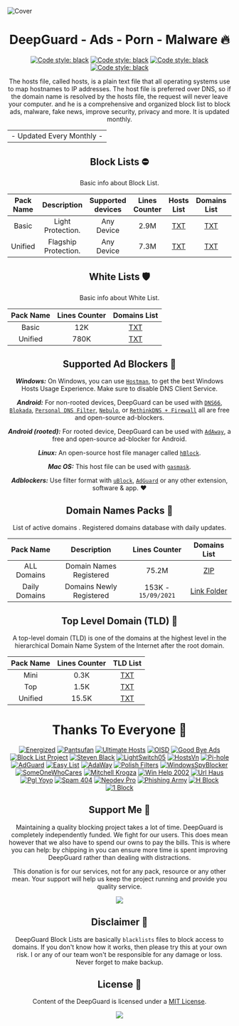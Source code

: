 ![Cover](https://github.com/VenexGit/block/raw/master/68747470733a2f2f656e657267697a65642e70726f2f617373-svg%20(1).png)

<div align="center">
  <h1> DeepGuard - Ads - Porn - Malware 🔥</h1>
</div>
 <div align="center">
  
 <a href="https://github.com/VenexGit/DeepGuard"><img alt="Code style: black" src="https://img.shields.io/badge/Version-1.1-blue.svg"></a>
<a href="https://github.com/VenexGit/DeepGuard"><img alt="Code style: black" src="https://img.shields.io/badge/Update-Sep 25, 2021-orange.svg"></a>
<a href="https://github.com/VenexGit/DeepGuard"><img alt="Code style: black" src="https://img.shields.io/badge/Status-Officiel-scarlet.svg"></a>
<a href="https://github.com/VenexGit/DeepGuard/blob/main/LICENSE"><img alt="Code style: black" src="https://img.shields.io/badge/License-MIT-red.svg"></a>
  
The hosts file, called hosts, is a plain text file that all operating systems use to map hostnames to IP addresses. The host file is preferred over DNS, so if the domain name is resolved by the hosts file, the request will never leave your computer. and he is a comprehensive and organized block list to block ads, malware, fake news, improve security, privacy and more. It is updated monthly.

<table>
<tr>
<td>
 - Updated Every Monthly -
</td>
</tr>
</table>

##  Block Lists ​⛔️

Basic info about Block List.

| Pack Name | Description | Supported devices | Lines Counter | Hosts List | Domains List | Module Mgisk | 
|:---------:|:-----------:|:-----------------:|:-------------:|:----------:|:-----------:|:------------:|
Basic | Light Protection. | Any Device | 2.9M | [TXT](https://github.com/VenexGit/DeepGuard/releases/download/Hosts/Basic.txt)  | [TXT](https://github.com/VenexGit/DeepGuard/releases/download/Domains/Basic.txt) |[ZIP](https://github.com/VenexGit/DeepGuard/releases/download/Magisk/Basic.zip) |
Unified | Flagship Protection. | Any Device | 7.3M | [TXT](https://github.com/VenexGit/DeepGuard/releases/download/Hosts/Unified.txt) |[TXT](https://github.com/VenexGit/DeepGuard/releases/download/Domains/Unified.txt) | [ZIP](https://github.com/VenexGit/DeepGuard/releases/download/Magisk/Unified.zip) |

##  White Lists   🛡

Basic info about White List.

| Pack Name | Lines Counter | Domains List |
|:---------:|:-------------:|:-----------:|
Basic | 12K | [TXT](https://raw.githubusercontent.com/VenexGit/DeepGuard/main/1%20-%20White%20List/Basic.txt) |
Unified | 780K | [TXT](https://raw.githubusercontent.com/VenexGit/DeepGuard/main/1%20-%20White%20List/Unified.txt) |


## Supported Ad Blockers 📌

***Windows:*** On Windows, you can use [`Hostman`](http://www.abelhadigital.com/hostsman/), to get the best Windows Hosts Usage Experience. Make sure to disable DNS Client Service.       
     
***Android:*** For non-rooted devices, DeepGuard can be used with [`DNS66`](https://f-droid.org/en/packages/org.jak_linux.dns66/), [`Blokada`](https://f-droid.org/en/packages/org.blokada.alarm/), [`Personal DNS Filter`](https://www.zenz-solutions.de/personaldnsfilter/), [`Nebulo`](https://github.com/Ch4t4r/Nebulo), or [`RethinkDNS + Firewall`](https://github.com/celzero/rethink-app) all are free and open-source ad-blockers.     
     
***Android (rooted):*** For rooted device, DeepGuard can be used with [`AdAway`](https://f-droid.org/en/packages/org.adaway/), a free and open-source ad-blocker for Android.    
     
***Linux:*** An open-source host file manager called [`hBlock`](https://github.com/hectorm/hBlock).   
       
***Mac OS:*** This host file can be used with [`gasmask`](https://github.com/2ndalpha/gasmask).    
   
***Adblockers:*** Use filter format with [`uBlock`](https://github.com/gorhill/uBlock), [`AdGuard`](https://adguard.com/en/welcome.html) or any other extension, software & app. ♥️

## Domain Names Packs 🔗​
  
  List of active domains . Registered domains database with daily updates.

| Pack Name | Description |Lines Counter | Domains List |
|:---------:|:-----------:|:------------:|:-----------:|
ALL Domains | Domain Names Registered | 75.2M | [ZIP](https://github.com/VenexGit/DeepGuard/releases/download/Domains-Registered/Domains.zip)  |
Daily Domains | Domains Newly Registered | 153K - `15/09/2021` | [Link Folder](https://github.com/VenexGit/DeepGuard/tree/main/2%20-%20Domains%20Zones/1%20-%20Daily%20Domains)  |

## Top Level Domain (TLD) 🔗

A top-level domain (TLD) is one of the domains at the highest level in the hierarchical Domain Name System of the Internet after the root domain.

| Pack Name | Lines Counter | TLD List |
|:---------:|:-------------:|:--------:|
Mini | 0.3K | [TXT](https://raw.githubusercontent.com/VenexGit/DeepGuard/main/2%20-%20Domains%20Zones/2%20-%20Top%20Level%20Domain%20(TLD)/Top.txt)  |
Top | 1.5K | [TXT](https://raw.githubusercontent.com/VenexGit/DeepGuard/main/2%20-%20Domains%20Zones/2%20-%20Top%20Level%20Domain%20(TLD)/All.txt)  |
Unified | 15.5K | [TXT](https://raw.githubusercontent.com/VenexGit/DeepGuard/main/2%20-%20Domains%20Zones/2%20-%20Top%20Level%20Domain%20(TLD)/All.txt)  |

# Thanks To Everyone 📌

[<img alt="Energized" src="https://img.shields.io/badge/-Energized-ffcc00?style=flat-square&logo=pytorchlightning&logoColor=black" />](https://github.com/EnergizedProtection/block) 
[<img alt="Pantsufan" src="https://img.shields.io/badge/-Pant Sufan-008e82?style=flat-square&logo=magisk&logoColor=white" />](https://github.com/pantsufan/Magisk-Ad-Blocking-Module) 
[<img alt="Ultimate Hosts" src="https://img.shields.io/badge/-Ultimate Hosts BlackList-ed7926?style=flat-square&logo=mediafire&logoColor=black" />](https://github.com/Ultimate-Hosts-Blacklist/Ultimate.Hosts.Blacklist) 
[<img alt="OISD" src="https://img.shields.io/badge/-OISD-134e9b?style=flat-square&logo=redhat&logoColor=white" />](https://oisd.nl)
[<img alt="Good Bye Ads" src="https://img.shields.io/badge/-Good Bye Ads-810000?style=flat-square&logo=gnuprivacyguard&logoColor=white" />](https://github.com/jerryn70/GoodbyeAds) 
[<img alt="Block List Project" src="https://img.shields.io/badge/-Block List Project-61dafb?style=flat-square&logo=codeproject&logoColor=black" />](https://github.com/blocklistproject/Lists)
[<img alt="Steven Black" src="https://img.shields.io/badge/-Steven Black-4b32c3?style=flat-square&logo=handshake_protocol&logoColor=white" />](https://github.com/StevenBlack/hosts)
[<img alt="LightSwitch05" src="https://img.shields.io/badge/-Light Switch 05-cb3837?style=flat-square&logo=drupal&logoColor=white" />](https://github.com/lightswitch05/hosts)
[<img alt="HostsVn" src="https://img.shields.io/badge/-HostsVn-43853d?style=flat-square&logo=hackaday&logoColor=white" />](https://github.com/bigdargon/hostsVN)
[<img alt="Pi-hole" src="https://img.shields.io/badge/-Pihole-c9c9c9?style=flat-square&logo=pihole&logoColor=black" />](https://pi-hole.net)
[<img alt="AdGuard" src="https://img.shields.io/badge/-AdGuard-3da610?style=flat-square&logo=adguard&logoColor=white" />](https://github.com/AdguardTeam/AdguardFilters)
[<img alt="Easy List" src="https://img.shields.io/badge/-Easy List-007acc?style=flat-square&logo=curl&logoColor=white" />](https://github.com/easylist/easylist)
[<img alt="AdaWay" src="https://img.shields.io/badge/-AdaWay-690606?style=flat-square&logo=adblock&logoColor=white" />](https://adaway.org)
[<img alt="Polish Filters" src="https://img.shields.io/badge/-Polish Filters-794141?style=flat-square&logo=minutemailer&logoColor=white" />](https://github.com/MajkiIT/polish-ads-filter)
[<img alt="WindowsSpyBlocker" src="https://img.shields.io/badge/-Windows Spy Blocker-2496ed?style=flat-square&logo=adblockplus&logoColor=white" />](https://github.com/crazy-max/WindowsSpyBlocker)
[<img alt="SomeOneWhoCares" src="https://img.shields.io/badge/-Some One Who Cares-e34f26?style=flat-square&logo=momenteo&logoColor=white" />](https://someonewhocares.org/hosts)
[<img alt="Mitchell Krogza" src="https://img.shields.io/badge/-Mitchell Krogza-bbbdf6?style=flat-square&logo=wireguard&logoColor=black" />](https://github.com/mitchellkrogza/The-Big-List-of-Hacked-Malware-Web-Sites)
[<img alt="Win Help 2002" src="https://img.shields.io/badge/-Win Help 2002-d4d2b3?style=flat-square&logo=starship&logoColor=black" />](https://winhelp2002.mvps.org)
[<img alt="Url Haus" src="https://img.shields.io/badge/-Url Haus-c92a5a?style=flat-square&logo=fastapi&logoColor=white" />](https://urlhaus.abuse.ch)
[<img alt="Pgl Yoyo" src="https://img.shields.io/badge/-Pgl Yoyo-9683d3?style=flat-square&logo=postmates&logoColor=white" />](https://pgl.yoyo.org)
[<img alt="Spam 404" src="https://img.shields.io/badge/-Spam 404-2a9784?style=flat-square&logo=phabricator&logoColor=white" />](https://github.com/Spam404/lists)
[<img alt="Neodev Pro" src="https://img.shields.io/badge/-Neodev Pro-8a3b82?style=flat-square&logo=pandas&logoColor=white" />](https://github.com/neodevpro/neodevhost)
[<img alt="Phishing Army" src="https://img.shields.io/badge/-Phishing Army-25f9f1?style=flat-square&logo=vapor&logoColor=black" />](https://phishing.army)
[<img alt="H Block" src="https://img.shields.io/badge/-Hblock-d64612?style=flat-square&logo=wwise&logoColor=white" />](https://github.com/hectorm/hblock)
[<img alt="1 Block" src="https://img.shields.io/badge/-1Block-0b9198?style=flat-square&logo=stackbit&logoColor=white" />](https://github.com/badmojr/1Hosts)

## Support Me 📌

Maintaining a quality blocking project takes a lot of time. DeepGuard is completely independently funded. We fight for our users. This does mean
however that we also have to spend our owns to pay the bills. This is where you can help: by chipping in you can ensure more time is spent improving DeepGuard rather than dealing with distractions.

This donation is for our services, not for any pack, resource or any other mean. Your support will help us keep the project running and provide you quality service. 

<a href="https://paypal.me/WizVenex" target="_blank"><img src="https://img.shields.io/badge/PAYPAL-NOW--ACCEPTING-blue?logo=paypal&logoColor=white&style=for-the-badge"></a>


## Disclaimer 📌

DeepGuard Block Lists are basically `blacklists` files to block access to domains. If you don't know how it works, then please try this at your own risk. I or any of our team won't be responsible for any damage or loss. Never forget to make backup.

## License 📌

Content of the DeepGuard is licensed under a [MIT License](https://github.com/VenexGit/DeepGuard/blob/main/LICENSE).

<p align="center"><a href="https://github.com/VenexGit" target="_blank"><img src="https://img.shields.io/badge/ＶＥＮＥＸ-新 ドラゴン-7580f7.svg?longCache=true&style=flat-square"></a><p>
